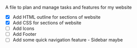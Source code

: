 A file to plan and manage tasks and features for my website

- [x] Add HTML outline for sections of website
- [x] Add CSS for sections of website
- [ ] Add Icons
- [ ] Add Footer
- [ ] Add some quick navigation feature - Sidebar maybe